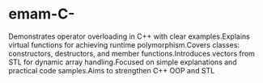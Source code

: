 # emam-C-
Demonstrates operator overloading in C++ with clear examples.Explains virtual functions for achieving runtime polymorphism.Covers classes: constructors, destructors, and member functions.Introduces vectors from STL for dynamic array handling.Focused on simple explanations and practical code samples.Aims to strengthen C++ OOP and STL 
